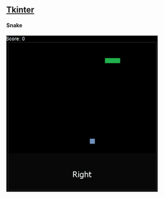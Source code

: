 ## [Tkinter](https://docs.python.org/3/library/tkinter.html) <br />
#### Snake <br />
<img src="/Tkinter/Snake/snake.gif" width="400">
